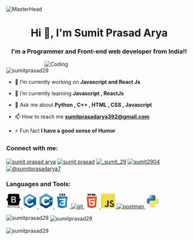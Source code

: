![MasterHead](https://indoanalytica.com/static/images/banner-2.gif)
<h1 align="center">Hi 👋, I'm Sumit Prasad Arya</h1>
<h3 align="center">I'm a Programmer and Front-end web developer from India!!</h3>
<img align="right" src="https://cdn.videoplasty.com/animation/chill-coding-programming-lo-fi-animation-stock-animation-21874-1280x720.jpg" alt="Coding" width="400">


<p align="left"> <img src="https://komarev.com/ghpvc/?username=sumitprasad29&label=Profile%20views&color=0e75b6&style=flat" alt="sumitprasad29" /> </p>

- 🔭 I’m currently working on **Javascript and React Js**

- 🌱 I’m currently learning **Javascript , ReactJs**

- 💬 Ask me about **Python , C++ , HTML , CSS , Javascript**

- 📫 How to reach me **sumitprasadarya392@gmail.com**

- ⚡ Fun fact **I have a good sense of Humor**

<h3 align="left">Connect with me:</h3>
<p align="left">
<a href="https://linkedin.com/in/sumit prasad arya" target="blank"><img align="center" src="https://raw.githubusercontent.com/rahuldkjain/github-profile-readme-generator/master/src/images/icons/Social/linked-in-alt.svg" alt="sumit prasad arya" height="30" width="40" /></a>
<a href="https://fb.com/sumit prasad" target="blank"><img align="center" src="https://raw.githubusercontent.com/rahuldkjain/github-profile-readme-generator/master/src/images/icons/Social/facebook.svg" alt="sumit prasad" height="30" width="40" /></a>
<a href="https://instagram.com/_sumit_29" target="blank"><img align="center" src="https://raw.githubusercontent.com/rahuldkjain/github-profile-readme-generator/master/src/images/icons/Social/instagram.svg" alt="_sumit_29" height="30" width="40" /></a>
<a href="https://www.codechef.com/users/sumit2904" target="blank"><img align="center" src="https://cdn.jsdelivr.net/npm/simple-icons@3.1.0/icons/codechef.svg" alt="sumit2904" height="30" width="40" /></a>
<a href="https://www.hackerrank.com/@sumitprasadarya7" target="blank"><img align="center" src="https://raw.githubusercontent.com/rahuldkjain/github-profile-readme-generator/master/src/images/icons/Social/hackerrank.svg" alt="@sumitprasadarya7" height="30" width="40" /></a>
</p>

<h3 align="left">Languages and Tools:</h3>
<p align="left"> <a href="https://getbootstrap.com" target="_blank" rel="noreferrer"> <img src="https://raw.githubusercontent.com/devicons/devicon/master/icons/bootstrap/bootstrap-plain-wordmark.svg" alt="bootstrap" width="40" height="40"/> </a> <a href="https://www.cprogramming.com/" target="_blank" rel="noreferrer"> <img src="https://raw.githubusercontent.com/devicons/devicon/master/icons/c/c-original.svg" alt="c" width="40" height="40"/> </a> <a href="https://www.w3schools.com/cpp/" target="_blank" rel="noreferrer"> <img src="https://raw.githubusercontent.com/devicons/devicon/master/icons/cplusplus/cplusplus-original.svg" alt="cplusplus" width="40" height="40"/> </a> <a href="https://www.w3schools.com/css/" target="_blank" rel="noreferrer"> <img src="https://raw.githubusercontent.com/devicons/devicon/master/icons/css3/css3-original-wordmark.svg" alt="css3" width="40" height="40"/> </a> <a href="https://git-scm.com/" target="_blank" rel="noreferrer"> <img src="https://www.vectorlogo.zone/logos/git-scm/git-scm-icon.svg" alt="git" width="40" height="40"/> </a> <a href="https://www.w3.org/html/" target="_blank" rel="noreferrer"> <img src="https://raw.githubusercontent.com/devicons/devicon/master/icons/html5/html5-original-wordmark.svg" alt="html5" width="40" height="40"/> </a> <a href="https://developer.mozilla.org/en-US/docs/Web/JavaScript" target="_blank" rel="noreferrer"> <img src="https://raw.githubusercontent.com/devicons/devicon/master/icons/javascript/javascript-original.svg" alt="javascript" width="40" height="40"/> </a> <a href="https://postman.com" target="_blank" rel="noreferrer"> <img src="https://www.vectorlogo.zone/logos/getpostman/getpostman-icon.svg" alt="postman" width="40" height="40"/> </a> <a href="https://www.python.org" target="_blank" rel="noreferrer"> <img src="https://raw.githubusercontent.com/devicons/devicon/master/icons/python/python-original.svg" alt="python" width="40" height="40"/> </a> </p>

<p><img align="left" src="https://github-readme-stats.vercel.app/api/top-langs?username=sumitprasad29&show_icons=true&locale=en&layout=compact" alt="sumitprasad29" /></p>

<p>&nbsp;<img align="center" src="https://github-readme-stats.vercel.app/api?username=sumitprasad29&show_icons=true&locale=en" alt="sumitprasad29" /></p>

<p><img align="center" src="https://github-readme-streak-stats.herokuapp.com/?user=sumitprasad29&" alt="sumitprasad29" /></p>

